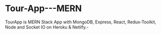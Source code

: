 # Tour-App---MERN

TourApp is MERN Stack App with MongoDB, Express, React, Redux-Toolkit, Node and Socket IO on Heroku & Netlify.-
